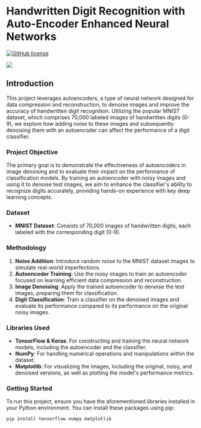 # Handwritten Digit Recognition with Auto-Encoder Enhanced Neural Networks

[![GitHub license](https://img.shields.io/badge/license-MIT-blue.svg)](https://raw.githubusercontent.com/albinjm/AutoDigit/master/LICENSE)

![](https://albinjm.github.io/assets/img/AutoDigit.gif)


## Introduction

This project leverages autoencoders, a type of neural network designed for data compression and reconstruction, to denoise images and improve the accuracy of handwritten digit recognition. Utilizing the popular MNIST dataset, which comprises 70,000 labeled images of handwritten digits (0-9), we explore how adding noise to these images and subsequently denoising them with an autoencoder can affect the performance of a digit classifier.

### Project Objective

The primary goal is to demonstrate the effectiveness of autoencoders in image denoising and to evaluate their impact on the performance of classification models. By training an autoencoder with noisy images and using it to denoise test images, we aim to enhance the classifier's ability to recognize digits accurately, providing hands-on experience with key deep learning concepts.

### Dataset

- **MNIST Dataset**: Consists of 70,000 images of handwritten digits, each labeled with the corresponding digit (0-9).

### Methodology

1. **Noise Addition**: Introduce random noise to the MNIST dataset images to simulate real-world imperfections.
2. **Autoencoder Training**: Use the noisy images to train an autoencoder focused on learning efficient data compression and reconstruction.
3. **Image Denoising**: Apply the trained autoencoder to denoise the test images, preparing them for classification.
4. **Digit Classification**: Train a classifier on the denoised images and evaluate its performance compared to its performance on the original noisy images.

### Libraries Used

- **TensorFlow & Keras**: For constructing and training the neural network models, including the autoencoder and the classifier.
- **NumPy**: For handling numerical operations and manipulations within the dataset.
- **Matplotlib**: For visualizing the images, including the original, noisy, and denoised versions, as well as plotting the model's performance metrics.

### Getting Started

To run this project, ensure you have the aforementioned libraries installed in your Python environment. You can install these packages using pip:

```bash
pip install tensorflow numpy matplotlib
